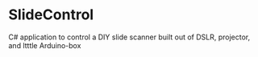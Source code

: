 
SlideControl
============

C# application to control a DIY slide scanner built out of DSLR, projector, and ltttle Arduino-box

